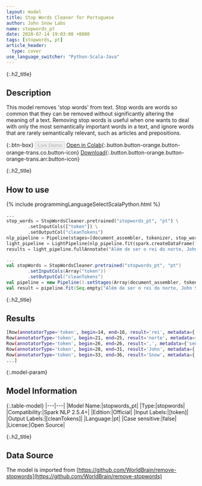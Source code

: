 ```yaml
---
layout: model
title: Stop Words Cleaner for Portuguese
author: John Snow Labs
name: stopwords_pt
date: 2020-07-14 19:03:00 +0800
tags: [stopwords, pt]
article_header:
  type: cover
use_language_switcher: "Python-Scala-Java"
---
```


{:.h2_title}
## Description
This model removes 'stop words' from text. Stop words are words so common that they can be removed without significantly altering the meaning of a text. Removing stop words is useful when one wants to deal with only the most semantically important words in a text, and ignore words that are rarely semantically relevant, such as articles and prepositions.

{:.btn-box}
<button class="button button-orange" disabled>Live Demo</button>
[Open in Colab](https://colab.research.google.com/github/JohnSnowLabs/spark-nlp-workshop/blob/b2eb08610dd49d5b15077cc499a94b4ec1e8b861/jupyter/annotation/english/stop-words/StopWordsCleaner.ipynb){:.button.button-orange.button-orange-trans.co.button-icon}
[Download](https://s3.amazonaws.com/auxdata.johnsnowlabs.com/public/models/stopwords_pt_pt_2.5.4_2.4_1594742441703.zip){:.button.button-orange.button-orange-trans.arr.button-icon}

{:.h2_title}
## How to use

<div class="tabs-box" markdown="1">

{% include programmingLanguageSelectScalaPython.html %}

```python
...
stop_words = StopWordsCleaner.pretrained("stopwords_pt", "pt") \
        .setInputCols(["token"]) \
        .setOutputCol("cleanTokens")
nlp_pipeline = Pipeline(stages=[document_assembler, tokenizer, stop_words])
light_pipeline = LightPipeline(nlp_pipeline.fit(spark.createDataFrame([['']]).toDF("text")))
results = light_pipeline.fullAnnotate("Além de ser o rei do norte, John Snow é um médico inglês e líder no desenvolvimento de anestesia e higiene médica.")
```

```scala
...
val stopWords = StopWordsCleaner.pretrained("stopwords_pt", "pt")
        .setInputCols(Array("token"))
        .setOutputCol("cleanTokens")
val pipeline = new Pipeline().setStages(Array(document_assembler, tokenizer, stopWords))
val result = pipeline.fit(Seq.empty["Além de ser o rei do norte, John Snow é um médico inglês e líder no desenvolvimento de anestesia e higiene médica."].toDS.toDF("text")).transform(data)
```

{:.h2_title}
## Results

```bash
[Row(annotatorType='token', begin=14, end=16, result='rei', metadata={'sentence': '0'}),
Row(annotatorType='token', begin=21, end=25, result='norte', metadata={'sentence': '0'}),
Row(annotatorType='token', begin=26, end=26, result=',', metadata={'sentence': '0'}),
Row(annotatorType='token', begin=28, end=31, result='John', metadata={'sentence': '0'}),
Row(annotatorType='token', begin=33, end=36, result='Snow', metadata={'sentence': '0'}),
...]
```

{:.model-param}
## Model Information

{:.table-model}
|---|---|
|Model Name:|stopwords_pt|
|Type:|stopwords|
|Compatibility:|Spark NLP 2.5.4+|
|Edition:|Official|
|Input Labels:|[token]|
|Output Labels:|[cleanTokens]|
|Language:|pt|
|Case sensitive:|false|
|License:|Open Source|

{:.h2_title}
## Data Source
The model is imported from [https://github.com/WorldBrain/remove-stopwords](https://github.com/WorldBrain/remove-stopwords)